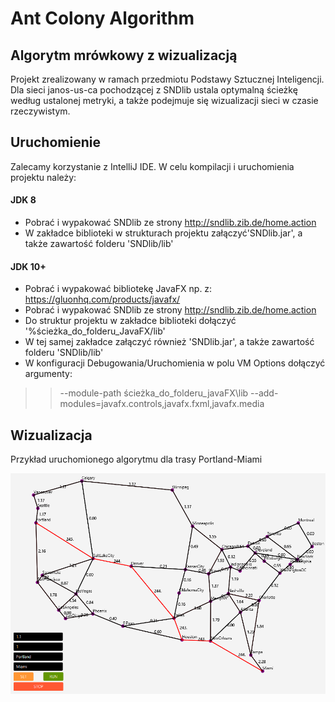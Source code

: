 # Ant Colony Algorithm 
## Algorytm mrówkowy z wizualizacją

Projekt zrealizowany w ramach przedmiotu Podstawy Sztucznej Inteligencji. Dla sieci janos-us-ca pochodzącej z SNDlib ustala optymalną ścieżkę 
według ustalonej metryki, a także podejmuje się wizualizacji sieci w czasie rzeczywistym.

## Uruchomienie

Zalecamy korzystanie z IntelliJ IDE. W celu kompilacji i uruchomienia projektu należy:

#### JDK 8
 - Pobrać i wypakować SNDlib ze strony http://sndlib.zib.de/home.action   
 - W zakładce biblioteki w strukturach projektu załączyć'SNDlib.jar', a także zawartość folderu 'SNDlib/lib'


#### JDK 10+
 - Pobrać i wypakować bibliotekę JavaFX np. z: https://gluonhq.com/products/javafx/
 - Pobrać i wypakować SNDlib ze strony http://sndlib.zib.de/home.action 
 - Do struktur projektu w zakładce biblioteki dołączyć  '%ścieżka_do_folderu_JavaFX/lib'
 - W tej samej zakładce załączyć również 'SNDlib.jar', a także zawartość folderu 'SNDlib/lib'
 - W konfiguracji Debugowania/Uruchomienia w polu VM Options dołączyć argumenty:
 >> --module-path ścieżka_do_folderu_javaFX\lib --add-modules=javafx.controls,javafx.fxml,javafx.media


## Wizualizacja

Przykład uruchomionego algorytmu dla trasy Portland-Miami

![mapa](./assets/mapa_alfa11_koszt_1.PNG)
